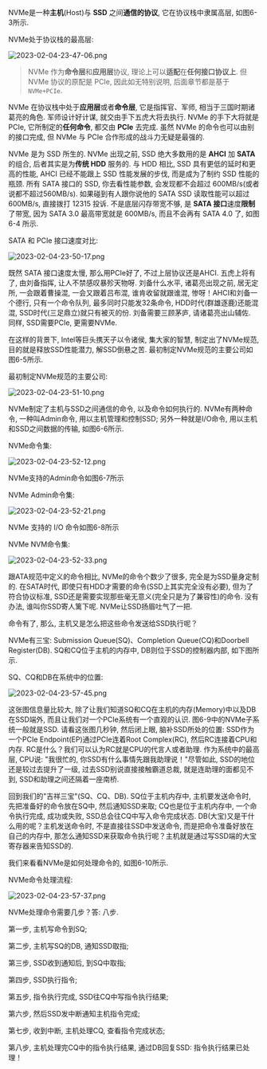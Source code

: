 
NVMe是一种**主机**(Host)与 **SSD** 之间**通信的协议**, 它在协议栈中隶属高层, 如图6-3所示.

NVMe处于协议栈的最高层:

![2023-02-04-23-47-06.png](./images/2023-02-04-23-47-06.png)

> NVMe 作为**命令层**和**应用层**协议, 理论上可以**适配**在**任何接口协议上**. 但 NVMe 协议的原配是 PCIe, 因此如无特别说明, 后面章节都是基于 `NVMe+PCIe`.

NVMe 在协议栈中处于**应用层**或者**命令层**, 它是指挥官、军师, 相当于三国时期诸葛亮的角色. 军师设计好计谋, 就交由手下五虎大将去执行. NVMe 的手下大将就是 PCIe, 它所制定的**任何命令**, 都交由 **PCIe** 去完成. 虽然 NVMe 的命令也可以由别的接口完成, 但 NVMe 与 PCIe 合作形成的战斗力无疑是最强的.

NVMe 是为 SSD 所生的. NVMe 出现之前, SSD 绝大多数用的是 **AHCI** 加 **SATA** 的组合, 后者其实是为**传统 HDD** 服务的. 与 HDD 相比, SSD 具有更低的延时和更高的性能, AHCI 已经不能跟上 SSD 性能发展的步伐, 而是成为了制约 SSD 性能的瓶颈. 所有 SATA 接口的 SSD, 你去看性能参数, 会发现都不会超过 600MB/s(或者说都不超过560MB/s). 如果碰到有人跟你说他的 SATA SSD 读取性能可以超过 600MB/s, 直接拨打 12315 投诉. 不是底层闪存带宽不够, 是 **SATA 接口**速度**限制**了带宽, 因为 SATA 3.0 最高带宽就是 600MB/s, 而且不会再有 SATA 4.0 了, 如图 6-4 所示.

SATA 和 PCIe 接口速度对比:

![2023-02-04-23-50-17.png](./images/2023-02-04-23-50-17.png)

既然 SATA 接口速度太慢, 那么用PCIe好了, 不过上层协议还是AHCI. 五虎上将有了, 由刘备指挥, 让人不禁感叹暴殄天物呀. 刘备什么水平, 诸葛亮出现之前, 居无定所, 一会跟着曹操混, 一会又跟着吕布混, 谁肯收留就跟谁混, 惨呀！AHCI和刘备一个德行, 只有一个命令队列, 最多同时只能发32条命令, HDD时代(群雄逐鹿)还能混混, SSD时代(三足鼎立)就只有被灭的份. 刘备需要三顾茅庐, 请诸葛亮出山辅佐. 同样, SSD需要PCIe, 更需要NVMe.

在这样的背景下, Intel等巨头携天子以令诸侯, 集大家的智慧, 制定出了NVMe规范, 目的就是释放SSD性能潜力, 解SSD倒悬之苦. 最初制定NVMe规范的主要公司如图6-5所示.

最初制定NVMe规范的主要公司:

![2023-02-04-23-51-10.png](./images/2023-02-04-23-51-10.png)

NVMe制定了主机与SSD之间通信的命令, 以及命令如何执行的. NVMe有两种命令, 一种叫Admin命令, 用以主机管理和控制SSD; 另外一种就是I/O命令, 用以主机和SSD之间数据的传输, 如图6-6所示.

NVMe命令集:

![2023-02-04-23-52-12.png](./images/2023-02-04-23-52-12.png)

NVMe支持的Admin命令如图6-7所示

NVMe Admin命令集:

![2023-02-04-23-52-21.png](./images/2023-02-04-23-52-21.png)

NVMe 支持的 I/O 命令如图6-8所示

NVMe NVM命令集:

![2023-02-04-23-52-33.png](./images/2023-02-04-23-52-33.png)

跟ATA规范中定义的命令相比, NVMe的命令个数少了很多, 完全是为SSD量身定制的. 在SATA时代, 即使只有HDD才需要的命令(SSD上其实完全没有必要), 但为了符合协议标准, SSD还是需要实现那些毫无意义(完全只是为了兼容性)的命令. 没有办法, 谁叫你SSD寄人篱下呢. NVMe让SSD扬眉吐气了一把.

命令有了, 那么, 主机又是怎么把这些命令发送给SSD执行呢？

NVMe有三宝: Submission Queue(SQ)、Completion Queue(CQ)和Doorbell Register(DB). SQ和CQ位于主机的内存中, DB则位于SSD的控制器内部, 如下图所示.

SQ、CQ和DB在系统中的位置:

![2023-02-04-23-57-45.png](./images/2023-02-04-23-57-45.png)

这张图信息量比较大, 除了让我们知道SQ和CQ在主机的内存(Memory)中以及DB在SSD端外, 而且让我们对一个PCIe系统有一个直观的认识. 图6-9中的NVMe子系统一般就是SSD. 请看这张图几秒钟, 然后闭上眼, 脑补SSD所处的位置: SSD作为一个PCIe Endpoint(EP)通过PCIe连着Root Complex(RC), 然后RC连接着CPU和内存. RC是什么？我们可以认为RC就是CPU的代言人或者助理. 作为系统中的最高层, CPU说: "我很忙的, 你SSD有什么事情先跟我助理说！"尽管如此, SSD的地位还是较过去提升了一级, 过去SSD别说直接接触霸道总裁, 就是连助理的面都见不到, SSD和助理之间还隔着一座南桥.

回到我们的"吉祥三宝"(SQ、CQ、DB). SQ位于主机内存中, 主机要发送命令时, 先把准备好的命令放在SQ中, 然后通知SSD来取; CQ也是位于主机内存中, 一个命令执行完成, 成功或失败, SSD总会往CQ中写入命令完成状态. DB(大宝)又是干什么用的呢？主机发送命令时, 不是直接往SSD中发送命令, 而是把命令准备好放在自己的内存中, 那怎么通知SSD来获取命令执行呢？主机就是通过写SSD端的大宝寄存器来告知SSD的.

我们来看看NVMe是如何处理命令的, 如图6-10所示.

NVMe命令处理流程:

![2023-02-04-23-57-37.png](./images/2023-02-04-23-57-37.png)

NVMe处理命令需要几步？答: 八步.

第一步, 主机写命令到SQ;

第二步, 主机写SQ的DB, 通知SSD取指;

第三步, SSD收到通知后, 到SQ中取指;

第四步, SSD执行指令;

第五步, 指令执行完成, SSD往CQ中写指令执行结果;

第六步, 然后SSD发中断通知主机指令完成;

第七步, 收到中断, 主机处理CQ, 查看指令完成状态;

第八步, 主机处理完CQ中的指令执行结果, 通过DB回复SSD: 指令执行结果已处理！


